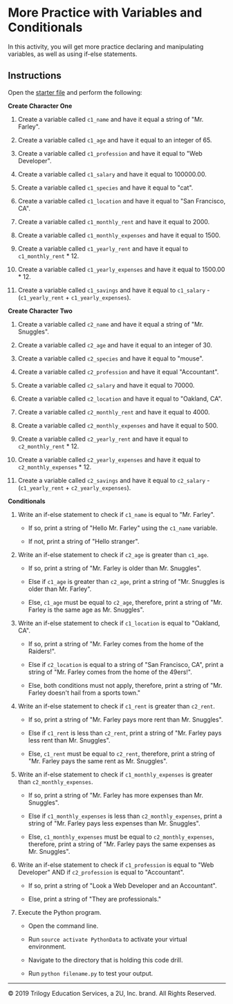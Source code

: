 # More Practice with Variables and Conditionals

In this activity, you will get more practice declaring and manipulating variables, as well as using if-else statements.

## Instructions

Open the [starter file](Unsolved/condition-control-flow-02.py) and perform the following:

**Create Character One**

1. Create a variable called `c1_name` and have it equal a string of "Mr. Farley".

2. Create a variable called `c1_age` and have it equal to an integer of 65.

3. Create a variable called `c1_profession` and have it equal to "Web Developer".

4. Create a variable called `c1_salary` and have it equal to 100000.00.

5. Create a variable called `c1_species` and have it equal to "cat".

6. Create a variable called `c1_location` and have it equal to "San Francisco, CA".

7. Create a variable called `c1_monthly_rent` and have it equal to 2000.

8. Create a variable called `c1_monthly_expenses` and have it equal to 1500.

9. Create a variable called `c1_yearly_rent` and have it equal to `c1_monthly_rent` * 12.

10. Create a variable called `c1_yearly_expenses` and have it equal to 1500.00 * 12.

11. Create a variable called `c1_savings` and have it equal to `c1_salary` - (`c1_yearly_rent` + `c1_yearly_expenses`).

**Create Character Two**

1. Create a variable called `c2_name` and have it equal a string of "Mr. Snuggles".

2. Create a variable called `c2_age` and have it equal to an integer of 30.

3. Create a variable called `c2_species` and have it equal to "mouse".

4. Create a variable called `c2_profession` and have it equal "Accountant".

5. Create a variable called `c2_salary` and have it equal to 70000.

6. Create a variable called `c2_location` and have it equal to "Oakland, CA".

7. Create a variable called `c2_monthly_rent` and have it equal to 4000.

8. Create a variable called `c2_monthly_expenses` and have it equal to 500.

9. Create a variable called `c2_yearly_rent` and have it equal to `c2_monthly_rent` * 12.

10. Create a variable called `c2_yearly_expenses` and have it equal to `c2_monthly_expenses` * 12.

11. Create a variable called `c2_savings` and have it equal to `c2_salary` - (`c1_yearly_rent` + `c2_yearly_expenses`).

**Conditionals**

1. Write an if-else statement to check if `c1_name` is equal to "Mr. Farley". 

    * If so, print a string of "Hello Mr. Farley" using the `c1_name` variable. 
    
    * If not, print a string of "Hello stranger".

2. Write an if-else statement to check if `c2_age` is greater than `c1_age`. 

    * If so, print a string of "Mr. Farley is older than Mr. Snuggles". 
    
    * Else if `c1_age` is greater than `c2_age`, print a string of "Mr. Snuggles is older than Mr. Farley". 
    
    * Else, `c1_age` must be equal to `c2_age`, therefore, print a string of "Mr. Farley is the same age as Mr. Snuggles".

3. Write an if-else statement to check if `c1_location` is equal to "Oakland, CA". 

    * If so, print a string of "Mr. Farley comes from the home of the Raiders!". 
    
    * Else if `c2_location` is equal to a string of "San Francisco, CA", print a string of "Mr. Farley comes from the home of the 49ers!". 
    
    * Else, both conditions must not apply, therefore, print a string of "Mr. Farley doesn't hail from a sports town."

4. Write an if-else statement to check if `c1_rent` is greater than `c2_rent`. 

    * If so, print a string of "Mr. Farley pays more rent than Mr. Snuggles". 
    
    * Else if `c1_rent` is less than `c2_rent`, print a string of "Mr. Farley pays less rent than Mr. Snuggles". 
    
    * Else, `c1_rent` must be equal to `c2_rent`, therefore, print a string of "Mr. Farley pays the same rent as Mr. Snuggles".

5. Write an if-else statement to check if `c1_monthly_expenses` is greater than `c2_monthly_expenses`. 

    * If so, print a string of "Mr. Farley has more expenses than Mr. Snuggles". 
    
    * Else if `c1_monthly_expenses` is less than `c2_monthly_expenses`, print a string of "Mr. Farley pays less expenses than Mr. Snuggles". 
    
    * Else, `c1_monthly_expenses` must be equal to `c2_monthly_expenses`, therefore, print a string of "Mr. Farley pays the same expenses as Mr. Snuggles".

6. Write an if-else statement to check if `c1_profession` is equal to "Web Developer" AND if `c2_profession` is equal to "Accountant". 

    * If so, print a string of "Look a Web Developer and an Accountant". 
    
    * Else, print a string of "They are professionals."

4. Execute the Python program.

    * Open the command line.

    * Run `source activate PythonData` to activate your virtual environment.

    * Navigate to the directory that is holding this code drill.

    * Run `python filename.py` to test your output.

---

© 2019 Trilogy Education Services, a 2U, Inc. brand. All Rights Reserved.
